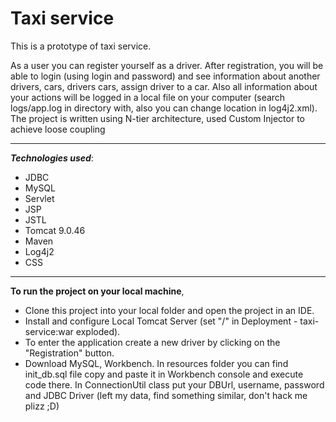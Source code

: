 # Taxi service

This is a prototype of taxi service.

As a user you can register yourself as a driver.
After registration, you will be able to login (using login and password)
and see information about another drivers, cars, drivers cars, assign driver to a car.
Also all information about your actions will be logged
in a local file on your computer (search logs/app.log in directory with, also you 
can change location in log4j2.xml).
The project is written using N-tier architecture, used Custom Injector
to achieve loose coupling

---------------
 _**Technologies used**_:
- JDBC
- MySQL
- Servlet
- JSP
- JSTL
- Tomcat 9.0.46
- Maven
- Log4j2
- CSS

------------------------------
**To run the project on your local machine**,
- Clone this project into your local folder and open the project in an IDE.
- Install and configure Local Tomcat Server (set "/" in Deployment - taxi-service:war exploded).
- To enter the application create a new driver by clicking on the "Registration" button.
- Download MySQL, Workbench. In resources folder you can find init_db.sql file copy and paste it in Workbench console and execute code there. In ConnectionUtil class put your DBUrl, username, password and JDBC Driver (left my data, find something similar, don't hack me plizz ;D)

